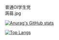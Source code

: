 <!---
- 👋 Hi, I’m @Sean-163
- 👀 I’m interested in ...
- 🌱 I’m currently learning ...
- 💞️ I’m looking to collaborate on ...
- 📫 How to reach me ...

Sean-163/Sean-163 is a ✨ special ✨ repository because its `README.md` (this file) appears on your GitHub profile.
You can click the Preview link to take a look at your changes.
--->
普通OI学生党   
蒟蒻.jpg


[![Anurag's GitHub stats](https://github-readme-stats.vercel.app/api?username=sean-163)](https://github.com/anuraghazra/github-readme-stats&theme=onedark)

[![Top Langs](https://github-readme-stats.vercel.app/api/top-langs/?username=sean-163&layout=compact)](https://github.com/anuraghazra/github-readme-stats)
